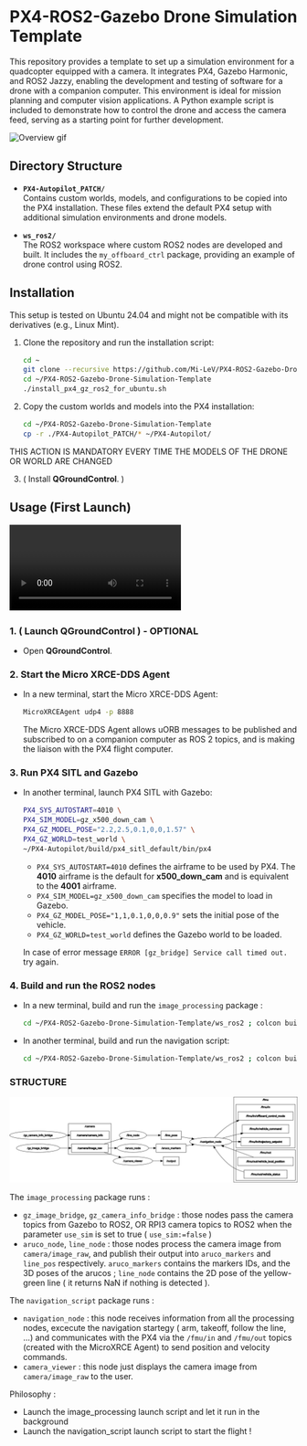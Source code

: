 # PX4-ROS2-Gazebo Drone Simulation Template

This repository provides a template to set up a simulation environment for a quadcopter equipped with a camera. It integrates PX4, Gazebo Harmonic, and ROS2 Jazzy, enabling the development and testing of software for a drone with a companion computer. This environment is ideal for mission planning and computer vision applications. A Python example script is included to demonstrate how to control the drone and access the camera feed, serving as a starting point for further development.

![Overview gif](media/1.gif) 

## Directory Structure

- **`PX4-Autopilot_PATCH/`**  
  Contains custom worlds, models, and configurations to be copied into the PX4 installation. These files extend the default PX4 setup with additional simulation environments and drone models.

- **`ws_ros2/`**  
  The ROS2 workspace where custom ROS2 nodes are developed and built. It includes the `my_offboard_ctrl` package, providing an example of drone control using ROS2.

## Installation

This setup is tested on Ubuntu 24.04 and might not be compatible with its derivatives (e.g., Linux Mint).

1. Clone the repository and run the installation script:
   ```bash
   cd ~
   git clone --recursive https://github.com/Mi-LeV/PX4-ROS2-Gazebo-Drone-Simulation-Template.git
   cd ~/PX4-ROS2-Gazebo-Drone-Simulation-Template
   ./install_px4_gz_ros2_for_ubuntu.sh
   ```

2. Copy the custom worlds and models into the PX4 installation:
   ```bash
   cd ~/PX4-ROS2-Gazebo-Drone-Simulation-Template
   cp -r ./PX4-Autopilot_PATCH/* ~/PX4-Autopilot/
   ```
  THIS ACTION IS MANDATORY EVERY TIME THE MODELS OF THE DRONE OR WORLD ARE CHANGED

3. ( Install **QGroundControl**. )

## Usage (First Launch)

![Full launch process :](media/launch_tuto.mp4) 

### 1. ( Launch QGroundControl ) - OPTIONAL

- Open **QGroundControl**.

### 2. Start the Micro XRCE-DDS Agent

- In a new terminal, start the Micro XRCE-DDS Agent:
  ```bash
  MicroXRCEAgent udp4 -p 8888
  ```
  The Micro XRCE-DDS Agent allows uORB messages to be published and subscribed to on a companion computer as ROS 2 topics, and is making the liaison with the PX4 flight computer.

### 3. Run PX4 SITL and Gazebo

- In another terminal, launch PX4 SITL with Gazebo:
  ```bash
  PX4_SYS_AUTOSTART=4010 \
  PX4_SIM_MODEL=gz_x500_down_cam \
  PX4_GZ_MODEL_POSE="2.2,2.5,0.1,0,0,1.57" \
  PX4_GZ_WORLD=test_world \
  ~/PX4-Autopilot/build/px4_sitl_default/bin/px4
  ```
  - `PX4_SYS_AUTOSTART=4010` defines the airframe to be used by PX4. The **4010** airframe is the default for **x500_down_cam** and is equivalent to the **4001** airframe.
  - `PX4_SIM_MODEL=gz_x500_down_cam` specifies the model to load in Gazebo.
  - `PX4_GZ_MODEL_POSE="1,1,0.1,0,0,0.9"` sets the initial pose of the vehicle.
  - `PX4_GZ_WORLD=test_world` defines the Gazebo world to be loaded.

  In case of error message `ERROR [gz_bridge] Service call timed out.` try again.

### 4. Build and run the ROS2 nodes

- In a new terminal, build and run the `image_processing` package :
  ```bash
  cd ~/PX4-ROS2-Gazebo-Drone-Simulation-Template/ws_ros2 ; colcon build --packages-select image_processing ; source install/local_setup.bash ; ros2 launch image_processing image_processing.launch.py
  ```

- In another terminal, build and run the navigation script:
  ```bash
  cd ~/PX4-ROS2-Gazebo-Drone-Simulation-Template/ws_ros2 ; colcon build --packages-select navigation_script ; source install/local_setup.bash ; ros2 launch navigation_script navigation_script.launch.py
  ```
### STRUCTURE

![Capture nodes / topics](media/rosgraph.png)

The `image_processing` package runs : 
- `gz_image_bridge`, `gz_camera_info_bridge` : those nodes pass the camera topics from Gazebo to ROS2, OR RPI3 camera topics to ROS2 when the parameter `use_sim` is set to true ( `use_sim:=false` )
- `aruco_node`, `line_node` : those nodes process the camera image from `camera/image_raw`, and publish their output into `aruco_markers` and `line_pos` respectively. 
`aruco_markers` contains the markers IDs, and the 3D poses of the arucos ; `line_node` contains the 2D pose of the yellow-green line ( it returns NaN if nothing is detected ).

The `navigation_script` package runs : 
- `navigation_node` : this node receives information from all the processing nodes, excecute the navigation startegy ( arm, takeoff, follow the line, ...) and communicates with the PX4 via the `/fmu/in` and `/fmu/out` topics (created with the MicroXRCE Agent) to send position and velocity commands. 
- `camera_viewer` : this node just displays the camera image from `camera/image_raw` to the user.

Philosophy : 
- Launch the image_processing launch script and let it run in the background
- Launch the navigation_script launch script to start the flight !